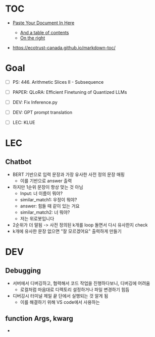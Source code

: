 # TOC
- [Paste Your Document In Here](#paste-your-document-in-here)
  * [And a table of contents](#and-a-table-of-contents)
  * [On the right](#on-the-right)

- https://ecotrust-canada.github.io/markdown-toc/


# Goal

- [ ] PS: 446. Arithmetic Slices II - Subsequence
- [ ] PAPER: QLoRA: Efficient Finetuning of Quantized LLMs
- [ ] DEV: Fix Inference.py
- [ ] DEV: GPT prompt translation
- [ ] LEC: KLUE


# LEC
## Chatbot
- BERT 기반으로 입력 문장과 가장 유사한 사전 정의 문장 매핑
    - 이를 기반으로 answer 출력
- 하지만 1순위 문장이 항상 맞는 것 아님
    - Input: 너 이름이 뭐야?
    - similar_match1: 우정이 뭐야?
    - answer: 힘들 때 같이 있는 거요
    - similar_match2: 너 뭐야?
    - 저는 위로봇입니다
- 2순위가 더 말됨 -> 사전 정의된 k개를 loop 돌면서 다시 유사한지 check
- k개에 유사한 문장 없으면 "잘 모르겠어요" 출력하게 만들기


# DEV

## Debugging
- 서버에서 디버깅하고, 협력해서 코드 작업을 진행하다보니, 디버깅에 어려움
    - 로컬처럼 마음대로 디렉토리 설정하거나 파일 변경하기 힘듬
- 디버깅시 터미널 제일 끝 단에서 실행되는 것 알게 됨
    - 이를 해결하기 위해 VS code에서 사용하는

## function Args, kwarg
- 


